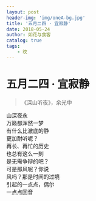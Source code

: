 ```yaml
---
layout: post
header-img: 'img/oneA-bg.jpg'
title: '五月二四 · 宜寂静'
date: 2018-05-24
author: 如花与食客
catalog: true
tags:
    - 旼
---
```

# 五月二四 · 宜寂静

> 《深山听夜》，余光中

山深夜永<br>
万籁都浑然一梦<br>
有什么比澈底的静<br>
更加耐听呢？<br>
再长、再忙的历史<br>
也总有这么一刻<br>
是无需争辩的吧？<br>
可是那风呢？你说<br>
风吗？那是时间的过境<br>
引起的一点点，偶尔<br>
一点点回音<br>
